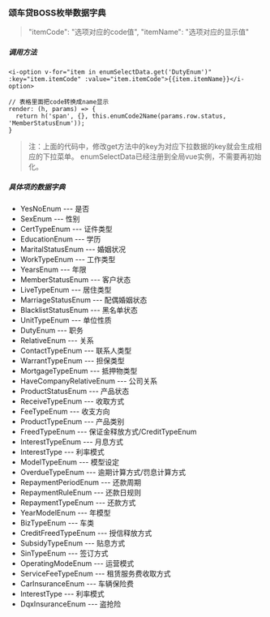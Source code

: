 ### 颂车贷BOSS枚举数据字典

> "itemCode": "选项对应的code值", "itemName": "选项对应的显示值"

##### 调用方法

~~~
<i-option v-for="item in enumSelectData.get('DutyEnum')" :key="item.itemCode" :value="item.itemCode">{{item.itemName}}</i-option>

// 表格里面把code转换成name显示
render: (h, params) => {
  return h('span', {}, this.enumCode2Name(params.row.status, 'MemberStatusEnum'));
}
~~~

> 注：上面的代码中，修改get方法中的key为对应下拉数据的key就会生成相应的下拉菜单。 enumSelectData已经注册到全局vue实例，不需要再初始化。

##### 具体项的数据字典

- YesNoEnum --- 是否
- SexEnum   --- 性别
- CertTypeEnum  ---  证件类型
- EducationEnum --- 学历
- MaritalStatusEnum --- 婚姻状况
- WorkTypeEnum --- 工作类型
- YearsEnum --- 年限
- MemberStatusEnum --- 客户状态
- LiveTypeEnum --- 居住类型
- MarriageStatusEnum --- 配偶婚姻状态
- BlacklistStatusEnum --- 黑名单状态
- UnitTypeEnum --- 单位性质
- DutyEnum --- 职务
- RelativeEnum --- 关系
- ContactTypeEnum --- 联系人类型
- WarrantTypeEnum --- 担保类型
- MortgageTypeEnum --- 抵押物类型
- HaveCompanyRelativeEnum --- 公司关系
- ProductStatusEnum --- 产品状态
- ReceiveTypeEnum --- 收取方式
- FeeTypeEnum --- 收支方向
- ProductTypeEnum --- 产品类别
- FreedTypeEnum --- 保证金释放方式/CreditTypeEnum
- InterestTypeEnum --- 月息方式
- InterestType --- 利率模式
- ModelTypeEnum --- 模型设定
- OverdueTypeEnum --- 逾期计算方式/罚息计算方式
- RepaymentPeriodEnum --- 还款周期
- RepaymentRuleEnum --- 还款日规则
- RepaymentTypeEnum --- 还款方式
- YearModelEnum --- 年模型
- BizTypeEnum --- 车类
- CreditFreedTypeEnum --- 授信释放方式
- SubsidyTypeEnum --- 贴息方式
- SinTypeEnum --- 签订方式
- OperatingModeEnum --- 运营模式
- ServiceFeeTypeEnum --- 租赁服务费收取方式
- CarInsuranceEnum --- 车辆保险费
- InterestType --- 利率模式
- DqxInsuranceEnum --- 盗抢险
